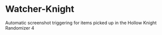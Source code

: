 # Watcher-Knight
Automatic screenshot triggering for items picked up in the Hollow Knight Randomizer 4
